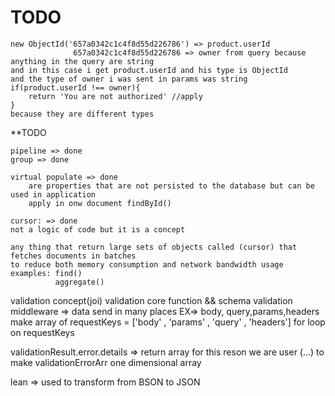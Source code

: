# TODO

    new ObjectId('657a0342c1c4f8d55d226786') => product.userId
                  657a0342c1c4f8d55d226786 => owner from query because anything in the query are string 
    and in this case i get product.userId and his type is ObjectId
    and the type of owner i was sent in params was string 
    if(product.userId !== owner){
        return 'You are not authorized' //apply
    } 
    because they are different types 

**TODO

    pipeline => done
    group => done  

    virtual populate => done
        are properties that are not persisted to the database but can be used in application
        apply in onw document findById() 

    cursor: => done
    not a logic of code but it is a concept

    any thing that return large sets of objects called (cursor) that fetches documents in batches 
    to reduce both memory consumption and network bandwidth usage
    examples: find()
              aggregate()

validation concept(joi)
    validation core function && schema
validation middleware => data send in many places EX=> body, query,params,headers
make array of requestKeys = ['body' , 'params' , 'query' , 'headers']
for loop on requestKeys

validationResult.error.details => return array for this reson we are user (...) to make validationErrorArr
one dimensional array

lean => used to transform from BSON to JSON

